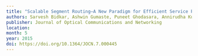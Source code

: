 ```yaml
---
title: "Scalable Segment Routing—A New Paradigm for Efficient Service Provider Networking Using Carrier Ethernet Advances"
authors: Sarvesh Bidkar, Ashwin Gumaste, Puneet Ghodasara, Annirudha Kushwaha, Jianping Wang and Arun Somani
publisher: Journal of Optical Communications and Networking
location:
month: 5
year: 2015
doi: https://doi.org/10.1364/JOCN.7.000445
---
```

